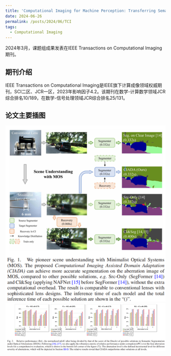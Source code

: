 ```yaml
---
title: 'Computational Imaging for Machine Perception: Transferring Semantic Segmentation Beyond Aberrations'
date: 2024-06-26
permalink: /posts/2024/06/TCI
tags:
  - Computational Imaging
---
```


2024年3月，课题组成果发表在IEEE Transactions on Computational Imaging期刊。

## 期刊介绍

IEEE Transactions on Computational Imaging是IEEE旗下计算成像领域权威期刊，SCI二区、JCR一区，2023年影响因子4.2。该期刊在数学-计算数学领域JCR综合排名10/189，在数学-信号处理领域JCR综合排名25/131。

## 论文主要插图

<img src="/images/research/Computational-Imaging-for-Machine-Perception-Transferring Semantic-Segmentation-Beyond-Aberrations/图片1.png" alt="Portfolio" width = 512px>
<img src="/images/research/Computational-Imaging-for-Machine-Perception-Transferring Semantic-Segmentation-Beyond-Aberrations/图片2.png" alt="Portfolio" width = 512px>
